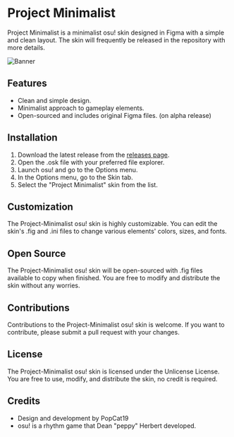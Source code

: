 # Project Minimalist

Project Minimalist is a minimalist osu! skin designed in Figma with a simple and clean layout. The skin will frequently be released in the repository with more details.

![Banner](https://i.imgur.com/Zjv2fbA.png)

## Features

- Clean and simple design.
- Minimalist approach to gameplay elements.
- Open-sourced and includes original Figma files. (on alpha release)

## Installation

1. Download the latest release from the [releases page](https://github.com/PopCat19/Project-Minimalist/releases).
2. Open the .osk file with your preferred file explorer.
4. Launch osu! and go to the Options menu.
5. In the Options menu, go to the Skin tab.
6. Select the "Project Minimalist" skin from the list.

## Customization

The Project-Minimalist osu! skin is highly customizable. You can edit the skin's .fig and .ini files to change various elements' colors, sizes, and fonts.

## Open Source

The Project-Minimalist osu! skin will be open-sourced with .fig files available to copy when finished. You are free to modify and distribute the skin without any worries.

## Contributions

Contributions to the Project-Minimalist osu! skin is welcome. If you want to contribute, please submit a pull request with your changes.

## License

The Project-Minimalist osu! skin is licensed under the Unlicense License. You are free to use, modify, and distribute the skin, no credit is required.

## Credits

- Design and development by PopCat19
- osu! is a rhythm game that Dean "peppy" Herbert developed.
